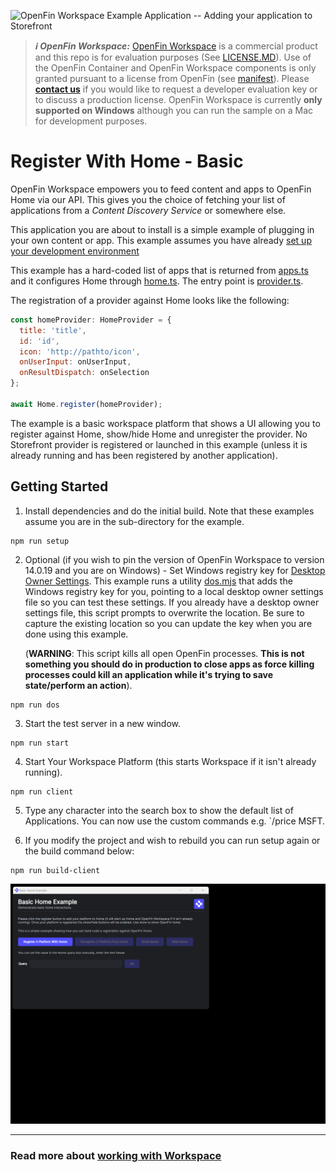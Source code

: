 ![OpenFin Workspace Example Application -- Adding your application to Storefront](../../assets/OpenFin-Workspace-Starter.png)

> **_:information_source: OpenFin Workspace:_** [OpenFin Workspace](https://www.openfin.co/workspace/) is a commercial product and this repo is for evaluation purposes (See [LICENSE.MD](LICENSE.MD)). Use of the OpenFin Container and OpenFin Workspace components is only granted pursuant to a license from OpenFin (see [manifest](public/manifest.fin.json)). Please [**contact us**](https://www.openfin.co/workspace/poc/) if you would like to request a developer evaluation key or to discuss a production license.
> OpenFin Workspace is currently **only supported on Windows** although you can run the sample on a Mac for development purposes.

# Register With Home - Basic

OpenFin Workspace empowers you to feed content and apps to OpenFin Home via our API. This gives you the choice of fetching your list of applications from a _Content Discovery Service_ or somewhere else.

This application you are about to install is a simple example of plugging in your own content or app. This example assumes you have already [set up your development environment](https://developers.openfin.co/of-docs/docs/set-up-your-dev-environment)

This example has a hard-coded list of apps that is returned from [apps.ts](client/src/apps.ts) and it configures Home through [home.ts](client/src/home.ts). The entry point is [provider.ts](client/src/provider.ts).

The registration of a provider against Home looks like the following:

```javascript
const homeProvider: HomeProvider = {
  title: 'title',
  id: 'id',
  icon: 'http://pathto/icon',
  onUserInput: onUserInput,
  onResultDispatch: onSelection
};

await Home.register(homeProvider);
```

The example is a basic workspace platform that shows a UI allowing you to register against Home, show/hide Home and unregister the provider. No Storefront provider is registered or launched in this example (unless it is already running and has been registered by another application).

## Getting Started

1. Install dependencies and do the initial build. Note that these examples assume you are in the sub-directory for the example.

```shell
npm run setup
```

2. Optional (if you wish to pin the version of OpenFin Workspace to version 14.0.19 and you are on Windows) - Set Windows registry key for [Desktop Owner Settings](https://developers.openfin.co/docs/desktop-owner-settings).
   This example runs a utility [dos.mjs](./scripts/dos.mjs) that adds the Windows registry key for you, pointing to a local desktop owner
   settings file so you can test these settings. If you already have a desktop owner settings file, this script prompts to overwrite the location. Be sure to capture the existing location so you can update the key when you are done using this example.

   (**WARNING**: This script kills all open OpenFin processes. **This is not something you should do in production to close apps as force killing processes could kill an application while it's trying to save state/perform an action**).

```shell
npm run dos
```

3. Start the test server in a new window.

```shell
npm run start
```

4. Start Your Workspace Platform (this starts Workspace if it isn't already running).

```shell
npm run client
```

5. Type any character into the search box to show the default list of Applications.
   You can now use the custom commands e.g. `/price MSFT.

6. If you modify the project and wish to rebuild you can run setup again or the build command below:

```shell
npm run build-client
```

![Register With Home Basic](openfin-register-with-home-basic.gif)

---

### Read more about [working with Workspace](https://developers.openfin.co/of-docs/docs/overview-of-workspace)
